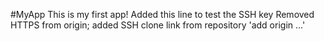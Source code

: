 #MyApp
This is my first app!
Added this line to test the SSH key
Removed HTTPS from origin; added SSH clone link from repository 'add origin ...'